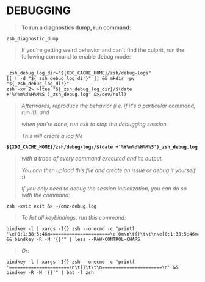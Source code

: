 # **DEBUGGING**
> 
> **To run a diagnostics dump, run command:**
> 
```shell
zsh_diagnostic_dump
```
>
> If you're getting weird behavior and can't find the culprit,
> run the following command to enable debug mode:
> 
```shell

_zsh_debug_log_dir="${XDG_CACHE_HOME}/zsh/debug-logs"
[[ ! -d "${_zsh_debug_log_dir}" ]] && mkdir -pv "${_zsh_debug_log_dir}"
zsh -xv 2> >(tee "${_zsh_debug_log_dir}/$(date +'%Y%m%d%H%M%S')_zsh_debug.log" &>/dev/null)

```
> 
> *Afterwards, reproduce the behavior (i.e. if it's a particular command, run it), and*
> 
> *when you're done, run exit to stop the debugging session.*
> 
> *This will create a log file*
> 
**`${XDG_CACHE_HOME}/zsh/debug-logs/$(date +'%Y%m%d%H%M%S')_zsh_debug.log`**
> 
> *with a trace of every command executed and its output.*
> 
> *You can then upload this file and create an issue or debug it yourself* **:)**
>
> *If you only need to debug the session initialization, you can do so with the command:*
> 
```shell
zsh -xvic exit &> ~/omz-debug.log
```
> 
> *To list all keybindings, run this command:*
> 
```shell
bindkey -l | xargs -I{} zsh --onecmd -c "printf '\e[0;1;38;5;46m======================\e[0m\n\t{}\t\t\n\e[0;1;38;5;46m======================\e[0m\n' && bindkey -R -M '{}'" | less --RAW-CONTROL-CHARS
```
> 
> *Or:*
> 
```shell
bindkey -l | xargs -I{} zsh --onecmd -c "printf '======================\n\t{}\t\t\n======================\n' && bindkey -R -M '{}'" | bat -l zsh
```
